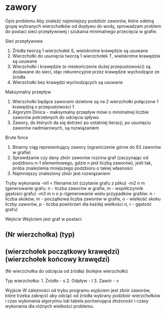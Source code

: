 # zawory

Opis problemu
Aby znaleźć najmniejszy podzbiór zaworów, które odetną grupę wybranych wierzchołków od dopływu do wody, sprowadzam problem do postaci sieci przepływowej i szukania minimalnego przecięcia w grafie.

Sieć przepływowa
1. Źródła tworzą 1 wierzchołek S, wielokrotne krawędzie są usuwane
2. Wierzchołki do usunięcia tworzą 1 wierzchołek T, wielokrotne krawędzie są usuwane
3. Wierzchołki i krawędzie (o nieskończenie dużej przepustowości) są dodawane do sieci, idąc rekurencyjnie przez krawędzie wychodzące ze źródła
4. Wierzchołki bez krawędzi wychodzących są usuwane

Maksymalny przepływ
1. Wierzchołki będące zaworami dzielone są na 2 wierzchołki połączone 1 krawędzią o przepustowości 1
2.  Algorytm Dinica - maksymalny przepływ mówi o minimalnej liczbie zaworów potrzebnych do odcięcia spływu
3. Zawory, do których da się dotrzeć po ostatniej iteracji, po usunięciu zaworów nadmiarowych, są rozwiązaniem

Brute force
1. Binarny ciąg reprezentujący zawory (ograniczenie górne do 63 zaworów w grafie)
2. Sprawdzanie czy dany zbiór zaworów rozcina graf (zaczynając od podzbioru n-1 elementowego, gdzie n jest liczbą zaworów), jeśli tak, próba znalezienia mniejszego podzbioru o takiej własności
3. Najmniejszy znaleziony zbiór jest rozwiązaniem

Tryby wykonania
-m1 < filename.txt (czytanie grafu z pliku)
-m2 n m (generowanie grafu: n - liczba zaworów w grafie, m - współczynnik gęstości grafu)
-m3 m n o p r(generowanie wielu przypadków grafów: n - liczba skoków, m - początkowa liczba zaworów w grafie, o - wielkość skoku liczby zaworów, p - liczba powtórzeń dla każdej wielkości n, r - gęstość grafu)

Wejście
Wejściem jest graf w postaci:

(Nr wierzchołka) (typ)
-
(wierzchołek początkowy krawędzi) (wierzchołek końcowy krawędzi)
-
(Nr wierzchołka do odcięcia od źródła) (kolejne wierzchołki)

Typ wierzchołka:
	1. Źródło - s
	2. Odpływ - l
	3. Zawór - v

Wyjście
W zależności od trybu programu wyjściem jest zbiór zaworów, które trzeba zakręcić aby odciąć od źródła wybrany podzbiór wierzchołków i czas wykonania algorytmu lub tabela porównująca złożoność i czasy wykonania dla różnych wielkości problemu.
